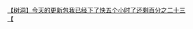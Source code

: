 [【树洞】今天的更新包我已经下了快五个小时了还剩百分之二十三](http://tieba.baidu.com/p/3859494826?see_lz=1&pn=)   
[【](http://tieba.baidu.com/p/3860263999?see_lz=1&pn=)   
